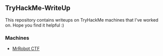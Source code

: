 ## TryHackMe-WriteUp
This repository contains writeups on TryHackMe machines that I've worked on. Hope you find it helpful :)

### Machines
- [MrRobot CTF](https://github.com/n0sys/TryHackMe-Writeup)
